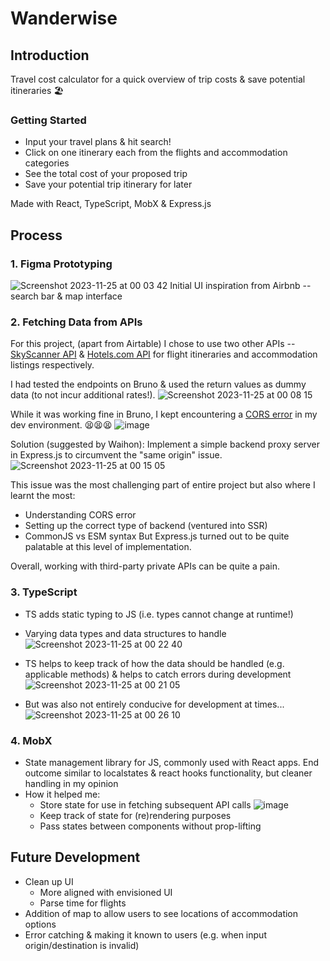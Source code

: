 # Wanderwise
## Introduction
Travel cost calculator for a quick overview of trip costs & save potential itineraries 🏖️
### Getting Started
* Input your travel plans & hit search!
* Click on one itinerary each from the flights and accommodation categories
* See the total cost of your proposed trip
* Save your potential trip itinerary for later

Made with React, TypeScript, MobX & Express.js 

## Process
### 1. Figma Prototyping
![Screenshot 2023-11-25 at 00 03 42](https://github.com/chunxtan/wanderwise/assets/99042026/04229bf8-aac3-4823-b3c1-a418844343c2)
Initial UI inspiration from Airbnb -- search bar & map interface

### 2. Fetching Data from APIs
For this project, (apart from Airtable) I chose to use two other APIs -- [SkyScanner API](https://developers.skyscanner.net/docs/intro) & [Hotels.com API](https://rapidapi.com/apidojo/api/hotels4/) for flight itineraries and accommodation listings respectively. 

I had tested the endpoints on Bruno & used the return values as dummy data (to not incur additional rates!).
![Screenshot 2023-11-25 at 00 08 15](https://github.com/chunxtan/wanderwise/assets/99042026/53f76c8f-a83e-4c12-b70f-821baa660590)

While it was working fine in Bruno, I kept encountering a [CORS error](https://www.telerik.com/blogs/all-you-need-to-know-cors-errors#:~:text=CORS%20errors%20happen%20when%20a,by%20the%20server's%20CORS%20configuration) in my dev environment. 😫😫😫
![image](https://github.com/chunxtan/wanderwise/assets/99042026/49db7f26-5140-44d4-9c7b-ba9e5088f0a8)

Solution (suggested by Waihon): Implement a simple backend proxy server in Express.js to circumvent the "same origin" issue.
![Screenshot 2023-11-25 at 00 15 05](https://github.com/chunxtan/wanderwise/assets/99042026/271397e0-d9b3-41b5-8d7b-752b7d37af3e)

This issue was the most challenging part of entire project but also where I learnt the most:
* Understanding CORS error
* Setting up the correct type of backend (ventured into SSR)
* CommonJS vs ESM syntax
But Express.js turned out to be quite palatable at this level of implementation.

Overall, working with third-party private APIs can be quite a pain. 

### 3. TypeScript
* TS adds static typing to JS (i.e. types cannot change at runtime!)
* Varying data types and data structures to handle
![Screenshot 2023-11-25 at 00 22 40](https://github.com/chunxtan/wanderwise/assets/99042026/e6c6563e-4d5a-4545-8516-1a2df792dfc4)

* TS helps to keep track of how the data should be handled (e.g. applicable methods) & helps to catch errors during development
![Screenshot 2023-11-25 at 00 21 05](https://github.com/chunxtan/wanderwise/assets/99042026/65fd7c29-2d0e-4f71-b906-ad3251428e48)

* But was also not entirely conducive for development at times...
![Screenshot 2023-11-25 at 00 26 10](https://github.com/chunxtan/wanderwise/assets/99042026/73949046-96ad-4815-846c-353fc01ce46c)

### 4. MobX 
* State management library for JS, commonly used with React apps. End outcome similar to localstates & react hooks functionality, but cleaner handling in my opinion 
* How it helped me:
  * Store state for use in fetching subsequent API calls
    ![image](https://github.com/chunxtan/wanderwise/assets/99042026/40297716-c041-4617-96ea-828cee318d79)
  * Keep track of state for (re)rendering purposes
  * Pass states between components without prop-lifting

## Future Development
* Clean up UI
  * More aligned with envisioned UI
  * Parse time for flights
* Addition of map to allow users to see locations of accommodation options
* Error catching & making it known to users (e.g. when input origin/destination is invalid) 
